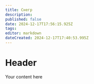 ```yaml
---
title: Снегр
description: 
published: false
date: 2024-12-17T17:56:15.925Z
tags: 
editor: markdown
dateCreated: 2024-12-17T17:40:53.995Z
---
```


# Header
Your content here